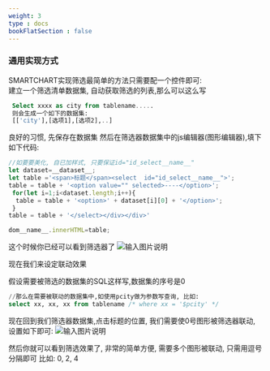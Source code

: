 ```yaml
---
weight: 3
type : docs
bookFlatSection : false
---
```

### 通用实现方式
SMARTCHART实现筛选最简单的方法只需要配一个控件即可:  
建立一个筛选清单数据集, 自动获取筛选的列表,那么可以这么写
```sql
 Select xxxx as city from tablename..... 
 则会生成一个如下的数据集: 
 [['city'],[选项1],[选项2],..]
```
良好的习惯, 先保存在数据集
然后在筛选器数据集中的js编辑器(图形编辑器),填下如下代码:
```js
//如要要美化, 自已加样式, 只要保证id="id_select__name__"
let dataset=__dataset__;
let table ='<span>标题</span><select  id="id_select__name__">';
table = table + '<option value="" selected>----</option>';
 for(let i=1;i<dataset.length;i++){ 
  table = table + '<option>' + dataset[i][0] + '</option>';
 }
table = table + '</select></div></div>'

dom__name__.innerHTML=table;

```
这个时候你已经可以看到筛选器了
![输入图片说明](https://images.gitee.com/uploads/images/2021/1222/160420_fd513632_5500438.png "屏幕截图.png")

现在我们来设定联动效果

假设需要被筛选的数据集的SQL这样写,数据集的序号是0
```sql
//那么在需要被联动的数据集中,如使用pcity做为参数写查询, 比如:
select xx, xx, xx from tablename /* where xx = '$pcity' */
```

现在回到我们筛选器数据集,点击标题的位置, 我们需要使0号图形被筛选器联动, 设置如下即可:
![输入图片说明](https://images.gitee.com/uploads/images/2021/1222/160156_363aa5a2_5500438.png "屏幕截图.png")

然后你就可以看到筛选效果了, 非常的简单方便, 需要多个图形被联动, 只需用逗号分隔即可 比如: 0, 2, 4